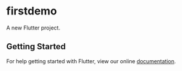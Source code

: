 # firstdemo

A new Flutter project.

## Getting Started

For help getting started with Flutter, view our online
[documentation](https://flutter.io/).
